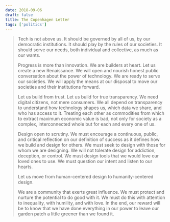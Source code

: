```yaml
---
date: 2018-09-06
draft: false
title: The Copenhagen Letter
tags: ['politics']
---
```


> Tech is not above us. It should be governed by all of us, by our democratic institutions. It should play by the rules of our societies. It should serve our needs, both individual and collective, as much as our wants.<!-- excerpt -->
>
> Progress is more than innovation. We are builders at heart. Let us create a new Renaissance. We will open and nourish honest public conversation about the power of technology. We are ready to serve our societies. We will apply the means at our disposal to move our societies and their institutions forward.
>
> Let us build from trust. Let us build for true transparency. We need digital citizens, not mere consumers. We all depend on transparency to understand how technology shapes us, which data we share, and who has access to it. Treating each other as commodities from which to extract maximum economic value is bad, not only for society as a complex, interconnected whole but for each and every one of us.
>
> Design open to scrutiny. We must encourage a continuous, public, and critical reflection on our definition of success as it defines how we build and design for others. We must seek to design with those for whom we are designing. We will not tolerate design for addiction, deception, or control. We must design tools that we would love our loved ones to use. We must question our intent and listen to our hearts.
>
> Let us move from human-centered design to humanity-centered design.
>
> We are a community that exerts great influence. We must protect and nurture the potential to do good with it. We must do this with attention to inequality, with humility, and with love. In the end, our reward will be to know that we have done everything in our power to leave our garden patch a little greener than we found it.
